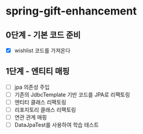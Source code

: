# spring-gift-enhancement

## 0단계 - 기본 코드 준비
- [x] wishlist 코드를 가져온다

## 1단계 - 엔티티 매핑
- [ ] jpa 의존성 주입
- [ ] 기존의 JdbcTemplate 기반 코드를 JPA로 리팩토링
- [ ] 엔티티 클래스 리팩토링
- [ ] 리포지토리 클래스 리팩토링
- [ ] 연관 관계 매핑
- [ ] DataJpaTest를 사용하여 학습 테스트